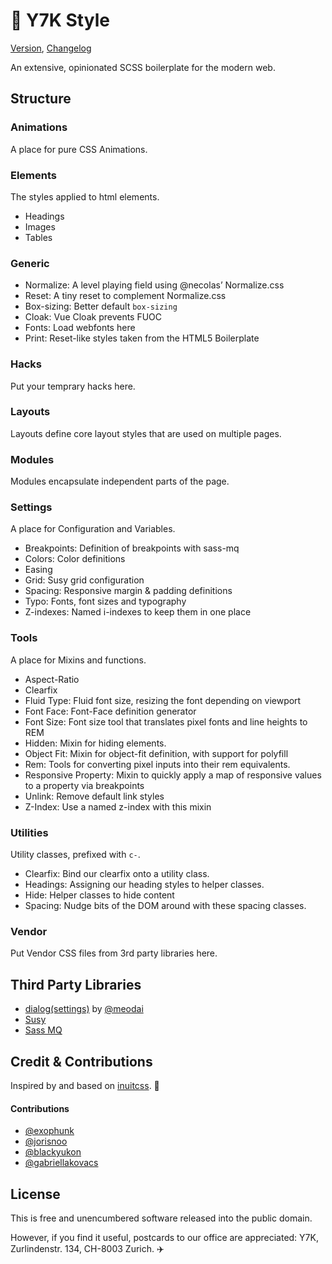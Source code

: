 # 🤠 Y7K Style 

 [Version](project.json), [Changelog](changelog.md)

An extensive, opinionated SCSS boilerplate for the modern web.

## Structure

### Animations
A place for pure CSS Animations.

### Elements
The styles applied to html elements.
* Headings
* Images
* Tables

### Generic
 * Normalize: A level playing field using @necolas’ Normalize.css
 * Reset: A tiny reset to complement Normalize.css
 * Box-sizing: Better default `box-sizing`
 * Cloak: Vue Cloak prevents FUOC
 * Fonts: Load webfonts here
 * Print: Reset-like styles taken from the HTML5 Boilerplate
 
### Hacks
Put your temprary hacks here.

### Layouts
Layouts define core layout styles that are used on multiple pages.

### Modules
Modules encapsulate independent parts of the page.

### Settings
A place for Configuration and Variables.
* Breakpoints: Definition of breakpoints with sass-mq
* Colors: Color definitions
* Easing
* Grid: Susy grid configuration
* Spacing: Responsive margin & padding definitions
* Typo: Fonts, font sizes and typography
* Z-indexes: Named i-indexes to keep them in one place
 
### Tools
A place for Mixins and functions.
 * Aspect-Ratio
 * Clearfix
 * Fluid Type: Fluid font size, resizing the font depending on viewport
 * Font Face: Font-Face definition generator
 * Font Size: Font size tool that translates pixel fonts and line heights to REM
 * Hidden: Mixin for hiding elements.
 * Object Fit: Mixin for object-fit definition, with support for polyfill
 * Rem: Tools for converting pixel inputs into their rem equivalents.
 * Responsive Property: Mixin to quickly apply a map of responsive values to a property via breakpoints
 * Unlink: Remove default link styles
 * Z-Index: Use a named z-index with this mixin
 
### Utilities
Utility classes, prefixed with `c-`.
  * Clearfix: Bind our clearfix onto a utility class.
  * Headings: Assigning our heading styles to helper classes.
  * Hide: Helper classes to hide content
  * Spacing: Nudge bits of the DOM around with these spacing classes.

### Vendor
Put Vendor CSS files from 3rd party libraries here.

## Third Party Libraries

* [dialog(settings)](https://github.com/meodai/dialog-settings) by [@meodai](https://github.com/meodai)
* [Susy](http://susy.oddbird.net)
* [Sass MQ](http://sass-mq.github.io/sass-mq/)

## Credit & Contributions
Inspired by and based on [inuitcss](https://github.com/inuitcss/inuitcss). 🙌

#### Contributions
* [@exophunk](https://github.com/exophunk)
* [@jorisnoo](https://github.com/jorisnoo)
* [@blackyukon](https://github.com/blackyukon)
* [@gabriellakovacs](https://github.com/gabriellakovacs)

## License

This is free and unencumbered software released into the public domain.

However, if you find it useful, postcards to our office are appreciated: Y7K, Zurlindenstr. 134, CH-8003 Zurich. ✈️ 







